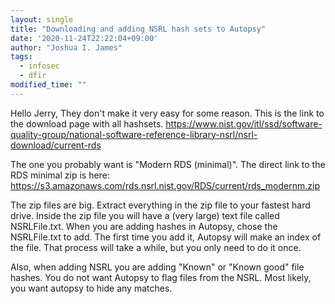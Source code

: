 ```yaml
---
layout: single
title: "Downloading and adding NSRL hash sets to Autopsy"
date: '2020-11-24T22:22:04+09:00'
author: "Joshua I. James"
tags:
  - infosec
  - dfir
modified_time: ""
---
```


Hello Jerry,
They don't make it very easy for some reason.
This is the link to the download page with all hashsets.
https://www.nist.gov/itl/ssd/software-quality-group/national-software-reference-library-nsrl/nsrl-download/current-rds


The one you probably want is "Modern RDS (minimal)". The direct link to the RDS minimal zip is here:
https://s3.amazonaws.com/rds.nsrl.nist.gov/RDS/current/rds_modernm.zip


The zip files are big.
Extract everything in the zip file to your fastest hard drive. Inside the zip file you will have a (very large) text file called NSRLFile.txt. When you are adding hashes in Autopsy, chose the NSRLFile.txt to add. The first time you add it, Autopsy will make an index of the file. That process will take a while, but you only need to do it once.


Also, when adding NSRL you are adding "Known" or "Known good" file hashes. You do not want Autopsy to flag files from the NSRL. Most likely, you want autopsy to hide any matches.